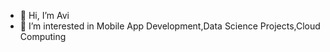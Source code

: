 - 👋 Hi, I’m Avi
- 👀 I’m interested in Mobile App Development,Data Science Projects,Cloud Computing
<!---
- 🌱 I’m currently learning 
- 💞️ I’m looking to collaborate on ...
- 📫 How to reach me ...
--->
<!---
Avi-504/Avi-504 is a ✨ special ✨ repository because its `README.md` (this file) appears on your GitHub profile.
You can click the Preview link to take a look at your changes.
--->
